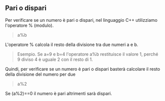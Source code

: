## Pari o dispari

Per verificare se un numero è pari o dispari, nel linguaggio C++ utilizziamo l'operatore % (modulo).

> a%b

L'operatore % calcola il resto della divisione tra due numeri a e b.

> Esempio.
> Se a=9 e b=4 l'operatore a%b restituisce il valore 1, perché 9 diviso 4 è uguale 2 con il resto di 1.

Quindi, per verificare se un numero è pari o dispari basterà calcolare il resto della divisione del numero per due

> a%2

Se (a%2)==0 il numero è pari altrimenti sarà dispari.
